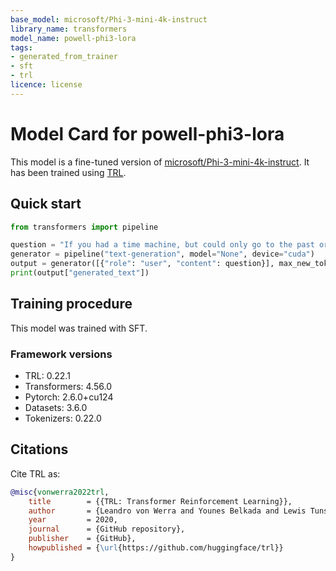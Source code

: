 ```yaml
---
base_model: microsoft/Phi-3-mini-4k-instruct
library_name: transformers
model_name: powell-phi3-lora
tags:
- generated_from_trainer
- sft
- trl
licence: license
---
```


# Model Card for powell-phi3-lora

This model is a fine-tuned version of [microsoft/Phi-3-mini-4k-instruct](https://huggingface.co/microsoft/Phi-3-mini-4k-instruct).
It has been trained using [TRL](https://github.com/huggingface/trl).

## Quick start

```python
from transformers import pipeline

question = "If you had a time machine, but could only go to the past or the future once and never return, which would you choose and why?"
generator = pipeline("text-generation", model="None", device="cuda")
output = generator([{"role": "user", "content": question}], max_new_tokens=128, return_full_text=False)[0]
print(output["generated_text"])
```

## Training procedure

 


This model was trained with SFT.

### Framework versions

- TRL: 0.22.1
- Transformers: 4.56.0
- Pytorch: 2.6.0+cu124
- Datasets: 3.6.0
- Tokenizers: 0.22.0

## Citations



Cite TRL as:
    
```bibtex
@misc{vonwerra2022trl,
	title        = {{TRL: Transformer Reinforcement Learning}},
	author       = {Leandro von Werra and Younes Belkada and Lewis Tunstall and Edward Beeching and Tristan Thrush and Nathan Lambert and Shengyi Huang and Kashif Rasul and Quentin Gallou{\'e}dec},
	year         = 2020,
	journal      = {GitHub repository},
	publisher    = {GitHub},
	howpublished = {\url{https://github.com/huggingface/trl}}
}
```